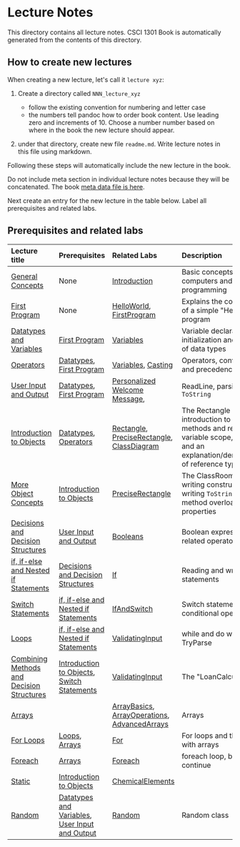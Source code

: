 # Lecture Notes

This directory contains all lecture notes. CSCI 1301 Book is automatically generated from the contents of this directory.

## How to create new lectures

When creating a new lecture, let's call it `lecture xyz`:

1. Create a directory called `NNN_lecture_xyz`

    - follow the existing convention for numbering and letter case
    - the numbers tell pandoc how to order book content. Use leading zero and increments of 10. Choose a number number based on where in the book the new lecture should appear.

2. under that directory, create new file `readme.md`. Write lecture notes in this file using markdown.

Following these steps will automatically include the new lecture in the book.

Do not include meta section in individual lecture notes because they will be concatenated. The book [meta data file is here](/templates/book_meta.md).

Next create an entry for the new lecture in the table below. Label all prerequisites and related labs.

## Prerequisites and related labs

<!-- Add descriptions of all lectures here, we might want to put this in a standalone markdown file then it can be included in other documents? -->

| Lecture title | Prerequisites | Related Labs | Description |
| :----------   | :----------   | :----------  | :---------- |
| [General Concepts](/lectures/010_general_concepts) | None | [Introduction](/labs/Introduction) | Basic concepts about computers and programming |
| [First Program](/lectures/020_first_program) | None | [HelloWorld](/labs/HelloWorld), [FirstProgram](/labs/FirstProgram) | Explains the components of a simple "Hello World" program |
| [Datatypes and Variables](/lectures/030_datatypes_and_variables) | [First Program](/lectures/020_first_program) | [Variables](/labs/Variables) | Variable declaration and initialization and overview of data types |
| [Operators](/lectures/040_operators) |  [Datatypes](/lectures/030_datatypes_and_variables), [First Program](/lectures/020_first_program) | [Variables](/labs/Variables), [Casting](/labs/Casting) | Operators, conversions, and precedence |
| [User Input and Output](/lectures/050_reading_and_displaying) | [Datatypes](/lectures/030_datatypes_and_variables), [First Program](/lectures/020_first_program) | [Personalized Welcome Message](/labs/UserInput),  | ReadLine, parsing, and `ToString` |
| [Introduction to Objects](/lectures/060_object_oriented_intro) | [Datatypes](/lectures/030_datatypes_and_variables), [Operators](/lectures/040_operators) | [Rectangle](/labs/Rectangle), [PreciseRectangle](/labs/PreciseRectangle), [ClassDiagram](/labs/ClassDiagram) | The Rectangle class, introduction to UML, methods and return types, variable scope, constants, and an explanation/demonstration of reference types |
| [More Object Concepts](/lectures/070_object_oriented_contd) | [Introduction to Objects](/lectures/060_object_oriented_intro) | [PreciseRectangle](/labs/PreciseRectangle) | The ClassRoom class, writing constructors, writing `ToString` methods, method overloading, and properties |
| [Decisions and Decision Structures](/lectures/080_decisions_booleans_and_comparisons) | [User Input and Output](/lectures/050_reading_and_displaying) | [Booleans](/labs/Booleans) | Boolean expressions and related operators |
| [if, if-else and Nested if Statements](/lectures/090_if) | [Decisions and Decision Structures](/lectures/080_decisions_booleans_and_comparisons) | [If](/labs/If) | Reading and writing if statements |
| [Switch Statements](/lectures/100_switch) | [if, if-else and Nested if Statements](/lectures/090_if) | [IfAndSwitch](/labs/IfAndSwitch) | Switch statement and the conditional operator |
| [Loops](/lectures/110_while_loops_and_vocabulary) | [if, if-else and Nested if Statements](/lectures/090_if) | [ValidatingInput](/labs/ValidatingInput) | while and do while loops; TryParse |
| [Combining Methods and Decision Structures](/lectures/130_combining_decision_and_classes) | [Introduction to Objects](/lectures/060_object_oriented_intro), [Switch Statements](/lectures/100_switch) | [ValidatingInput](/labs/ValidatingInput) | The "LoanCalculator" ... |
| [Arrays](/lectures/140_arrays) | | [ArrayBasics](/labs/ArrayBasics), [ArrayOperations](/labs/ArrayOperations), [AdvancedArrays](/labs/AdvancedArrays) | Arrays |
| [For Loops](/lectures/150_for_loops) | [Loops](/lectures/110_while_loops_and_vocabulary), [Arrays](/lectures/140_arrays) | [For](/labs/For) | For loops and their use with arrays |
| [Foreach](/lectures/160_foreach) | [Arrays](/lectures/140_arrays) | [Foreach](/labs/Foreach) | foreach loop, break, and continue |
| [Static](/lectures/170_static_elements) | [Introduction to Objects](/lectures/060_object_oriented_intro) | [ChemicalElements](/labs/ChemicalElements) | |
| [Random](/lectures/180_random) | [Datatypes and Variables](/lectures/030_datatypes_and_variables), [User Input and Output](/lectures/050_reading_and_displaying) | [Random](/labs/Random) | Random class |
